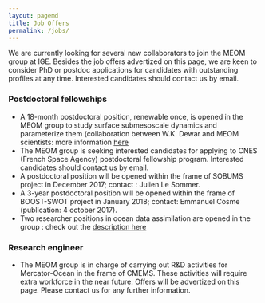 ```yaml
---
layout: pagemd
title: Job Offers
permalink: /jobs/
---
```


We are currently looking for several new collaborators to join the MEOM group at IGE. Besides the job offers advertized on this page, we are keen to consider PhD or postdoc applications for candidates with outstanding profiles at any time.  Interested candidates should contact us by email. 

### Postdoctoral fellowships 

 - A 18-month postdoctoral position, renewable once, is opened in the MEOM group to study surface submesoscale dynamics and parameterize them (collaboration between W.K. Dewar and MEOM scientists: more information [here](http://meom-group.github.io/projects/contacts)
 - The MEOM group is seeking interested candidates for applying to CNES (French Space Agency) postdoctoral fellowship program. Interested candidates should contact us by email.
 - A postdoctoral position will be opened within the frame of SOBUMS project in December 2017; contact : Julien Le Sommer.
 - A 3-year postdoctoral position will be opened within the frame of BOOST-SWOT project in January 2018; contact: Emmanuel Cosme (publication: 4 october 2017).
 - Two researcher positions in ocean data assimilation are opened in the group : check out the [description here](https://mycore.core-cloud.net/public.php?service=files&t=5463a9d9117844b956a69715f2d27d00)

### Research engineer
 - The MEOM group is in charge of carrying out R&D activities for Mercator-Ocean in the frame of CMEMS. These activities will require extra workforce in the near future. Offers will be advertized on this page. Please contact us for any further information.
